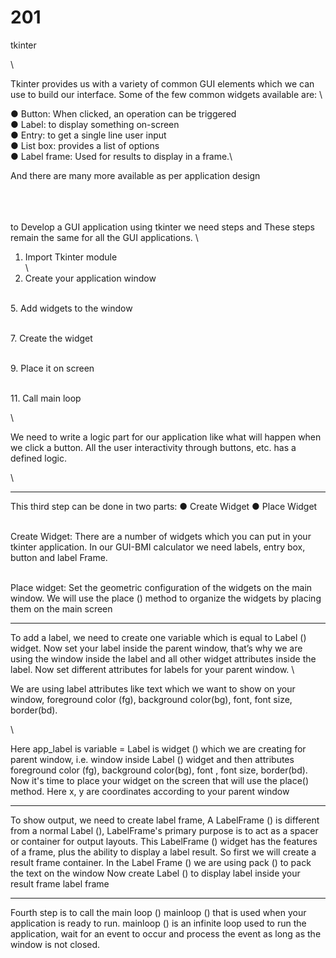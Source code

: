 # 201
tkinter


\

Tkinter provides us with a variety of common GUI elements which we can use to build our interface.
Some of the few common widgets available are:
\

● Button: When clicked, an operation can be triggered\
● Label: to display something on-screen\
● Entry: to get a single line user input\
● List box: provides a list of options\
● Label frame: Used for results to display in a frame.\

And there are many more available as per application design

\
\
\
 to Develop a GUI application using tkinter we need steps and These steps remain the same for all the GUI applications.
 \
1. Import Tkinter module \
\
3. Create your application window

\
5. Add widgets to the window

\
7. Create the widget

\
9. Place it on screen

\
11. Call main loop

\

We need to write a logic part for our application like what will happen when we click a button. All the user interactivity
through buttons, etc. has a defined logic.


\


--------------------------------------------------------------------------------
This third step can be done in two parts:
● Create Widget
● Place Widget

\
Create Widget: There are a number of widgets which you
can put in your tkinter application. In our GUI-BMI calculator
we need labels, entry box, button and label Frame.

\
Place widget: Set the geometric configuration of the
widgets on the main window. We will use the place ()
method to organize the widgets by placing them on the
main screen


------------------------------------------------------------------------

To add a label, we need to create one variable which is equal to Label () widget. Now set
your label inside the parent window, that’s why we are using the window inside the label
and all other widget attributes inside the label. Now set different attributes for labels for
your parent window.
\

We are using label attributes like text which we want to show on your window, foreground
color (fg), background color(bg), font, font size, border(bd).

\

Here app_label is variable = Label is widget () which we are creating for parent window,
i.e. window inside Label () widget and then attributes foreground color (fg), background
color(bg), font , font size, border(bd).
Now it's time to place your widget on the screen that will use the place() method. Here x,
y are coordinates according to your parent window

-----------------------
To show output, we need to create label frame,
A LabelFrame () is different from a normal Label (),
LabelFrame's primary purpose is to act as a spacer or container for output layouts.
This LabelFrame () widget has the features of a frame, plus the ability to display a label
result.
So first we will create a result frame container.
In the Label Frame () we are using pack () to pack the text on the window
Now create Label () to display label inside your result frame label frame


------------------------------------------------

Fourth step is to call the main loop ()
mainloop () that is used when your application is ready to
run. mainloop () is an infinite loop used to run the
application, wait for an event to occur and process the
event as long as the window is not closed.

